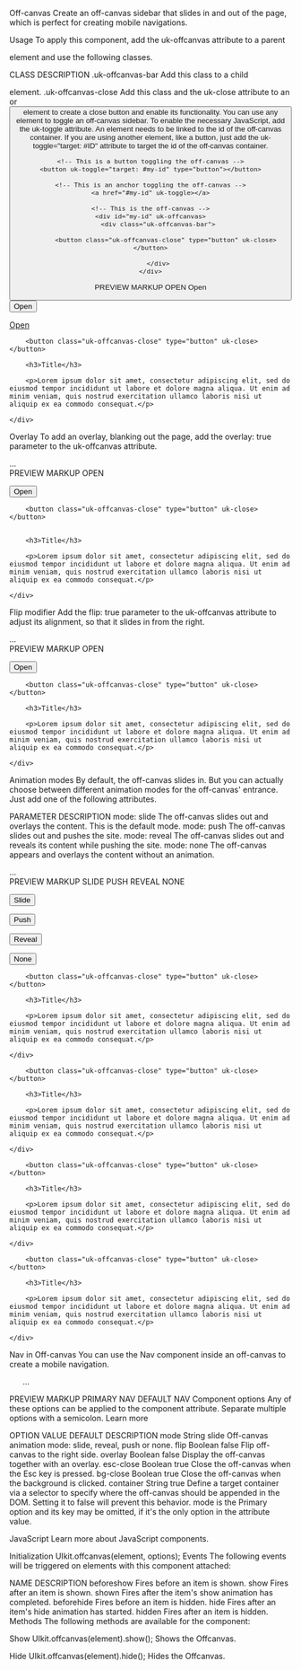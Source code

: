 

Off-canvas
Create an off-canvas sidebar that slides in and out of the page, which is perfect for creating mobile navigations.

Usage
To apply this component, add the uk-offcanvas attribute to a parent <div> element and use the following classes.

CLASS	DESCRIPTION
.uk-offcanvas-bar	Add this class to a child <div> element.
.uk-offcanvas-close	Add this class and the uk-close attribute to an <a> or <button> element to create a close button and enable its functionality.
You can use any element to toggle an off-canvas sidebar. To enable the necessary JavaScript, add the uk-toggle attribute. An <a> element needs to be linked to the id of the off-canvas container. If you are using another element, like a button, just add the uk-toggle="target: #ID" attribute to target the id of the off-canvas container.

<body>

    <!-- This is a button toggling the off-canvas -->
    <button uk-toggle="target: #my-id" type="button"></button>

    <!-- This is an anchor toggling the off-canvas -->
    <a href="#my-id" uk-toggle></a>

    <!-- This is the off-canvas -->
    <div id="my-id" uk-offcanvas>
        <div class="uk-offcanvas-bar">

            <button class="uk-offcanvas-close" type="button" uk-close></button>

        </div>
    </div>

</body>
PREVIEW
MARKUP
OPEN Open




<button class="uk-button uk-button-default uk-margin-small-right" type="button" uk-toggle="target: #offcanvas-usage">Open</button>

<a href="#offcanvas-usage" uk-toggle>Open</a>

<div id="offcanvas-usage" uk-offcanvas>
    <div class="uk-offcanvas-bar">

        <button class="uk-offcanvas-close" type="button" uk-close></button>

        <h3>Title</h3>

        <p>Lorem ipsum dolor sit amet, consectetur adipiscing elit, sed do eiusmod tempor incididunt ut labore et dolore magna aliqua. Ut enim ad minim veniam, quis nostrud exercitation ullamco laboris nisi ut aliquip ex ea commodo consequat.</p>

    </div>
</div>



Overlay
To add an overlay, blanking out the page, add the overlay: true parameter to the uk-offcanvas attribute.

<div id="my-id" uk-offcanvas="overlay: true">...</div>
PREVIEW
MARKUP
OPEN


<button class="uk-button uk-button-default" type="button" uk-toggle="target: #offcanvas-overlay">Open</button>

<div id="offcanvas-overlay" uk-offcanvas="overlay: true">
    <div class="uk-offcanvas-bar">

        <button class="uk-offcanvas-close" type="button" uk-close></button>


        <h3>Title</h3>

        <p>Lorem ipsum dolor sit amet, consectetur adipiscing elit, sed do eiusmod tempor incididunt ut labore et dolore magna aliqua. Ut enim ad minim veniam, quis nostrud exercitation ullamco laboris nisi ut aliquip ex ea commodo consequat.</p>

    </div>
</div>



Flip modifier
Add the flip: true parameter to the uk-offcanvas attribute to adjust its alignment, so that it slides in from the right.

<div id="my-id" uk-offcanvas="flip: true">...</div>
PREVIEW
MARKUP
OPEN


<button class="uk-button uk-button-default" type="button" uk-toggle="target: #offcanvas-flip">Open</button>

<div id="offcanvas-flip" uk-offcanvas="flip: true; overlay: true">
    <div class="uk-offcanvas-bar">

        <button class="uk-offcanvas-close" type="button" uk-close></button>

        <h3>Title</h3>

        <p>Lorem ipsum dolor sit amet, consectetur adipiscing elit, sed do eiusmod tempor incididunt ut labore et dolore magna aliqua. Ut enim ad minim veniam, quis nostrud exercitation ullamco laboris nisi ut aliquip ex ea commodo consequat.</p>

    </div>
</div>



Animation modes
By default, the off-canvas slides in. But you can actually choose between different animation modes for the off-canvas' entrance. Just add one of the following attributes.

PARAMETER	DESCRIPTION
mode: slide	The off-canvas slides out and overlays the content. This is the default mode.
mode: push	The off-canvas slides out and pushes the site.
mode: reveal	The off-canvas slides out and reveals its content while pushing the site.
mode: none	The off-canvas appears and overlays the content without an animation.
<div id="my-id" uk-offcanvas="mode: push">...</div>
PREVIEW
MARKUP
SLIDE  PUSH  REVEAL  NONE


<button class="uk-button uk-button-default uk-margin-small-right" type="button" uk-toggle="target: #offcanvas-slide">Slide</button>

<button class="uk-button uk-button-default uk-margin-small-right" type="button" uk-toggle="target: #offcanvas-push">Push</button>

<button class="uk-button uk-button-default uk-margin-small-right" type="button" uk-toggle="target: #offcanvas-reveal">Reveal</button>

<button class="uk-button uk-button-default uk-margin-small-right" type="button" uk-toggle="target: #offcanvas-none">None</button>

<div id="offcanvas-slide" uk-offcanvas="overlay: true">
    <div class="uk-offcanvas-bar">

        <button class="uk-offcanvas-close" type="button" uk-close></button>

        <h3>Title</h3>

        <p>Lorem ipsum dolor sit amet, consectetur adipiscing elit, sed do eiusmod tempor incididunt ut labore et dolore magna aliqua. Ut enim ad minim veniam, quis nostrud exercitation ullamco laboris nisi ut aliquip ex ea commodo consequat.</p>

    </div>
</div>

<div id="offcanvas-push" uk-offcanvas="mode: push; overlay: true">
    <div class="uk-offcanvas-bar">

        <button class="uk-offcanvas-close" type="button" uk-close></button>

        <h3>Title</h3>

        <p>Lorem ipsum dolor sit amet, consectetur adipiscing elit, sed do eiusmod tempor incididunt ut labore et dolore magna aliqua. Ut enim ad minim veniam, quis nostrud exercitation ullamco laboris nisi ut aliquip ex ea commodo consequat.</p>

    </div>
</div>

<div id="offcanvas-reveal" uk-offcanvas="mode: reveal; overlay: true">
    <div class="uk-offcanvas-bar">

        <button class="uk-offcanvas-close" type="button" uk-close></button>

        <h3>Title</h3>

        <p>Lorem ipsum dolor sit amet, consectetur adipiscing elit, sed do eiusmod tempor incididunt ut labore et dolore magna aliqua. Ut enim ad minim veniam, quis nostrud exercitation ullamco laboris nisi ut aliquip ex ea commodo consequat.</p>

    </div>
</div>

<div id="offcanvas-none" uk-offcanvas="mode: none; overlay: true">
    <div class="uk-offcanvas-bar">

        <button class="uk-offcanvas-close" type="button" uk-close></button>

        <h3>Title</h3>

        <p>Lorem ipsum dolor sit amet, consectetur adipiscing elit, sed do eiusmod tempor incididunt ut labore et dolore magna aliqua. Ut enim ad minim veniam, quis nostrud exercitation ullamco laboris nisi ut aliquip ex ea commodo consequat.</p>

    </div>
</div>


Nav in Off-canvas
You can use the Nav component inside an off-canvas to create a mobile navigation.

<div id="my-id" uk-offcanvas>
    <div class="uk-offcanvas-bar">
        <ul class="uk-nav uk-nav-default">...</ul>
    </div>
</div>
PREVIEW
MARKUP
PRIMARY NAV  DEFAULT NAV
Component options
Any of these options can be applied to the component attribute. Separate multiple options with a semicolon. Learn more

OPTION	VALUE	DEFAULT	DESCRIPTION
mode	String	slide	Off-canvas animation mode: slide, reveal, push or none.
flip	Boolean	false	Flip off-canvas to the right side.
overlay	Boolean	false	Display the off-canvas together with an overlay.
esc-close	Boolean	true	Close the off-canvas when the Esc key is pressed.
bg-close	Boolean	true	Close the off-canvas when the background is clicked.
container	String	true	Define a target container via a selector to specify where the off-canvas should be appended in the DOM. Setting it to false will prevent this behavior.
mode is the Primary option and its key may be omitted, if it's the only option in the attribute value.

<span uk-offcanvas="push"></span>
JavaScript
Learn more about JavaScript components.

Initialization
UIkit.offcanvas(element, options);
Events
The following events will be triggered on elements with this component attached:

NAME	DESCRIPTION
beforeshow	Fires before an item is shown.
show	Fires after an item is shown.
shown	Fires after the item's show animation has completed.
beforehide	Fires before an item is hidden.
hide	Fires after an item's hide animation has started.
hidden	Fires after an item is hidden.
Methods
The following methods are available for the component:

Show
UIkit.offcanvas(element).show();
Shows the Offcanvas.

Hide
UIkit.offcanvas(element).hide();
Hides the Offcanvas.